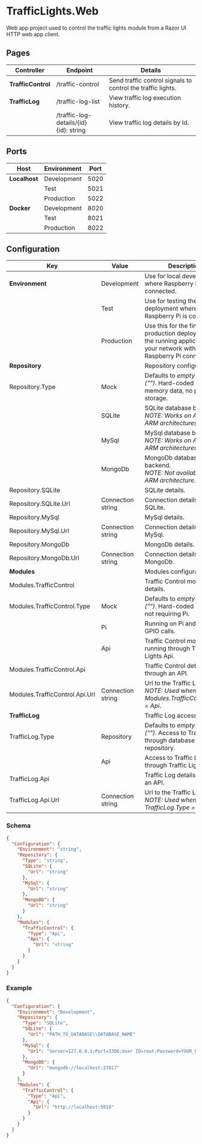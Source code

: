 # TrafficLights.Web

Web app project used to control the traffic lights module from a Razor UI HTTP web app client.

## Pages

|Controller|Endpoint|Details|
|-----|-----|-----|
|**TrafficControl**|/traffic-control|Send traffic control signals to control the traffic lights.|
|**TrafficLog**|/traffic-log-list|View traffic log execution history.|
||/traffic-log-details/{id}<br />{id}: string|View traffic log details by Id.|

## Ports

|Host|Environment|Port|
|-----|-----|-----|
|**Localhost**|Development|5020|
||Test|5021|
||Production|5022|
|**Docker**|Development|8020|
||Test|8021|
||Production|8022|

## Configuration

|Key|Value|Description|
|-----|-----|-----|
|**Environment**|Development|Use for local development where Raspberry Pi is not connected.|
||Test|Use for testing the deployment where Raspberry Pi is connected.|
||Production|Use this for the final production deployment of the running application on your network with Raspberry Pi connected.|
|**Repository**||Repository configuration.|
|Repository.Type|Mock|Defaults to *empty string ("")*. Hard-coded in-memory data, no persistent storage.|
||SQLite|SQLite database backend.<br>_NOTE: Works on AMD and ARM architectures_.|
||MySql|MySql database backend.<br>_NOTE: Works on AMD and ARM architectures_.|
||MongoDb|MongoDb database backend.<br>_NOTE: Not available for ARM architecture_.|
|Repository.SQLite||SQLite details.|
|Repository.SQLite.Url|Connection string|Connection details to SQLite.|
|Repository.MySql||MySql details.|
|Repository.MySql.Url|Connection string|Connection details to MySql.|
|Repository.MongoDb||MongoDb details.|
|Repository.MongoDb.Url|Connection string|Connection details to MongoDb.|
|**Modules**||Modules configuration.|
|Modules.TrafficControl||Traffic Control module details.|
|Modules.TrafficControl.Type|Mock|Defaults to *empty string ("")*. Hard-coded module not requiring Pi.|
||Pi|Running on Pi and making GPIO calls.|
||Api|Traffic Control module running through Traffic Lights Api.|
|Modules.TrafficControl.Api||Traffic Control details through an API.|
|Modules.TrafficControl.Api.Url|Connection string|Url to the Traffic Lights Api.<br>_NOTE: Used when Modules.TrafficControl.Type = Api_.|
|**TrafficLog**||Traffic Log access details.|
|TrafficLog.Type|Repository|Defaults to *empty string ("")*. Access to Traffic Log through database repository.|
||Api|Access to Traffic Log through Traffic Lights Api.|
|TrafficLog.Api||Traffic Log details through an API.|
|TrafficLog.Api.Url|Connection string|Url to the Traffic Lights Api.<br>_NOTE: Used when TrafficLog.Type = Api_.|

### Schema

```json
{
  "Configuration": {
    "Environment": "string",
    "Repository": {
      "Type": "string",
      "SQLite": {
        "Url": "string"
      },
      "MySql": {
        "Url": "string"
      },
      "MongoDb": {
        "Url": "string"
      }
    },
    "Modules": {
      "TrafficControl": {
        "Type": "Api",
        "Api": {
          "Url": "string"
        }
      }
    }
  }
}
```

### Example

```json
{
  "Configuration": {
    "Environment": "Development",
    "Repository": {
      "Type": "SQLite",
      "SQLite": {
        "Url": "PATH_TO_DATABASE\\DATABASE_NAME"
      },
      "MySql": {
        "Url": "Server=127.0.0.1;Port=3306;User ID=root;Password=YOUR_PASSWORD;Database=DATABASE_NAME"
      },
      "MongoDb": {
        "Url": "mongodb://localhost:27017"
      }
    },
    "Modules": {
      "TrafficControl": {
        "Type": "Api",
        "Api": {
          "Url": "http://localhost:5010"
        }
      }
    }
  }
}
```